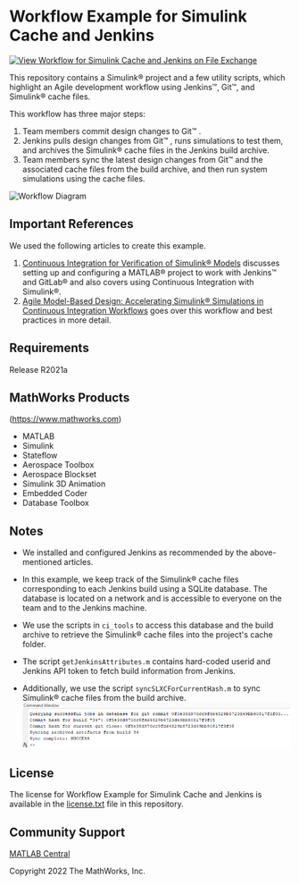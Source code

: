 # Workflow Example for Simulink Cache and Jenkins

[![View Workflow for Simulink Cache and Jenkins on File Exchange](https://www.mathworks.com/matlabcentral/images/matlab-file-exchange.svg)](https://www.mathworks.com/matlabcentral/fileexchange/100376-workflow-for-simulink-cache-and-jenkins)


This repository contains a Simulink® project and a few utility scripts, which highlight an Agile development workflow using Jenkins™, Git™, and Simulink® cache files.


This workflow has three major steps:
1. Team members commit design changes to Git™ .
2. Jenkins pulls design changes from Git™ , runs simulations to test them, and archives the Simulink® cache files in the Jenkins build archive.
3. Team members sync the latest design changes from Git™  and the associated cache files from the build archive, and then run system simulations using the cache files.

![Workflow Diagram](https://www.mathworks.com/company/newsletters/articles/agile-model-based-design-accelerating-simulink-simulations-in-continuous-integration-workflows/_jcr_content/mainParsys/image_0_copy_copy_95.adapt.1200.medium.jpg/1576851787792.jpg)

## Important References

We used the following articles to create this example.

1. [Continuous Integration for Verification of Simulink® Models](https://www.mathworks.com/company/newsletters/articles/continuous-integration-for-verification-of-simulink-models.html#configure_jenkins)
discusses setting up and configuring a MATLAB® project to work with Jenkins™ and GitLab® and also covers using Continuous Integration with Simulink®.
2. [Agile Model-Based Design: Accelerating Simulink® Simulations in Continuous Integration Workflows](https://www.mathworks.com/company/newsletters/articles/agile-model-based-design-accelerating-simulink-simulations-in-continuous-integration-workflows.html)
goes over this workflow and best practices in more detail.

## Requirements

Release R2021a

## MathWorks Products 

(https://www.mathworks.com)

* MATLAB
* Simulink
* Stateflow
* Aerospace Toolbox
* Aerospace Blockset
* Simulink 3D Animation
* Embedded Coder
* Database Toolbox

## Notes

- We installed and configured Jenkins as recommended by the above-mentioned articles. 

- In this example, we keep track of the Simulink® cache files corresponding to each Jenkins build using a SQLite database. The database is located on a network and is accessible to everyone on the team and to the Jenkins machine.

- We use the scripts in ```ci_tools``` to access this database and the build archive to retrieve the Simulink® cache files into the project's cache folder.

- The script ```getJenkinsAttributes.m``` contains hard-coded userid and Jenkins API token to fetch build information from Jenkins.

- Additionally, we use the script ```syncSLXCForCurrentHash.m``` to sync Simulink® cache files from the build archive.
![Sync Files Image](sync_img.png)

## License

The license for Workflow Example for Simulink Cache and Jenkins is available in the [license.txt](license.txt) file in this repository.

## Community Support
[MATLAB Central](https://www.mathworks.com/matlabcentral)

Copyright 2022 The MathWorks, Inc.
